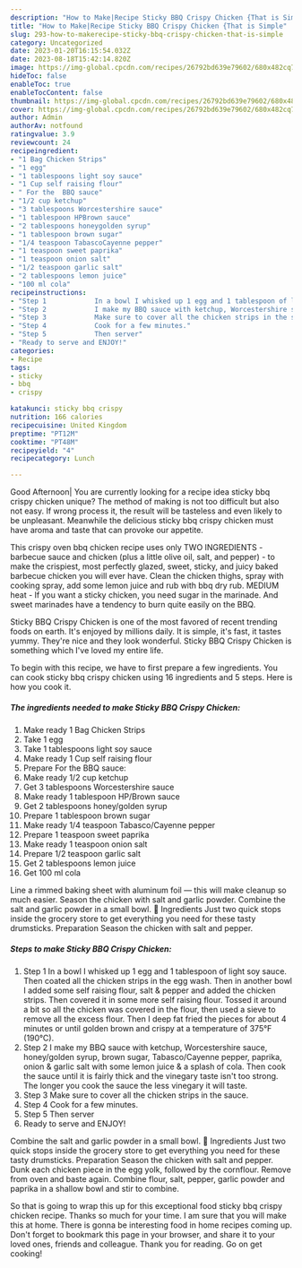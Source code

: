 ```yaml
---
description: "How to Make|Recipe Sticky BBQ Crispy Chicken {That is Simple"
title: "How to Make|Recipe Sticky BBQ Crispy Chicken {That is Simple"
slug: 293-how-to-makerecipe-sticky-bbq-crispy-chicken-that-is-simple
category: Uncategorized
date: 2023-01-20T16:15:54.032Z
date: 2023-08-18T15:42:14.820Z
image: https://img-global.cpcdn.com/recipes/26792bd639e79602/680x482cq70/sticky-bbq-crispy-chicken-recipe-main-photo.jpg
hideToc: false
enableToc: true
enableTocContent: false
thumbnail: https://img-global.cpcdn.com/recipes/26792bd639e79602/680x482cq70/sticky-bbq-crispy-chicken-recipe-main-photo.jpg
cover: https://img-global.cpcdn.com/recipes/26792bd639e79602/680x482cq70/sticky-bbq-crispy-chicken-recipe-main-photo.jpg
author: Admin
authorAv: notfound
ratingvalue: 3.9
reviewcount: 24
recipeingredient:
- "1 Bag Chicken Strips"
- "1 egg"
- "1 tablespoons light soy sauce"
- "1 Cup self raising flour"
- " For the  BBQ sauce"
- "1/2 cup ketchup"
- "3 tablespoons Worcestershire sauce"
- "1 tablespoon HPBrown sauce"
- "2 tablespoons honeygolden syrup"
- "1 tablespoon brown sugar"
- "1/4 teaspoon TabascoCayenne pepper"
- "1 teaspoon sweet paprika"
- "1 teaspoon onion salt"
- "1/2 teaspoon garlic salt"
- "2 tablespoons lemon juice"
- "100 ml cola"
recipeinstructions:
- "Step 1            In a bowl I whisked up 1 egg and 1 tablespoon of light soy sauce. Then coated all the chicken strips in the egg wash. Then in another bowl I added some self raising flour, salt &amp; pepper and added the chicken strips. Then covered it in some more self raising flour. Tossed it around a bit so all the chicken was covered in the flour, then used a sieve to remove all the excess flour. Then I deep fat fried the pieces for about 4 minutes or until golden brown and crispy at a temperature of 375°F (190°C)."
- "Step 2            I make my BBQ sauce with ketchup, Worcestershire sauce, honey/golden syrup, brown sugar, Tabasco/Cayenne pepper, paprika, onion &amp; garlic salt with some lemon juice &amp; a splash of cola. Then cook the sauce until it is fairly thick and the vinegary taste isn&#39;t too strong. The longer you cook the sauce the less vinegary it will taste."
- "Step 3            Make sure to cover all the chicken strips in the sauce."
- "Step 4            Cook for a few minutes."
- "Step 5            Then server"
- "Ready to serve and ENJOY!"
categories:
- Recipe
tags:
- sticky
- bbq
- crispy

katakunci: sticky bbq crispy 
nutrition: 166 calories
recipecuisine: United Kingdom
preptime: "PT12M"
cooktime: "PT48M"
recipeyield: "4"
recipecategory: Lunch

---
```



Good Afternoon| You are currently looking for a recipe idea sticky bbq crispy chicken unique? The method of making is not too difficult but also not easy. If wrong process it, the result will be tasteless and even likely to be unpleasant. Meanwhile the delicious sticky bbq crispy chicken must have aroma and taste that can provoke our appetite.





This crispy oven bbq chicken recipe uses only TWO INGREDIENTS - barbecue sauce and chicken (plus a little olive oil, salt, and pepper) - to make the crispiest, most perfectly glazed, sweet, sticky, and juicy baked barbecue chicken you will ever have. Clean the chicken thighs, spray with cooking spray, add some lemon juice and rub with bbq dry rub. MEDIUM heat - If you want a sticky chicken, you need sugar in the marinade. And sweet marinades have a tendency to burn quite easily on the BBQ.

Sticky BBQ Crispy Chicken is one of the most favored of recent trending foods on earth. It's enjoyed by millions daily. It is simple, it's fast, it tastes yummy. They're nice and they look wonderful. Sticky BBQ Crispy Chicken is something which I've loved my entire life.


To begin with this recipe, we have to first prepare a few ingredients. You can cook sticky bbq crispy chicken using 16 ingredients and 5 steps. Here is how you cook it.

<!--inarticleads1-->

##### The ingredients needed to make Sticky BBQ Crispy Chicken:

1. Make ready 1 Bag Chicken Strips
1. Take 1 egg
1. Take 1 tablespoons light soy sauce
1. Make ready 1 Cup self raising flour
1. Prepare  For the  BBQ sauce:
1. Make ready 1/2 cup ketchup
1. Get 3 tablespoons Worcestershire sauce
1. Make ready 1 tablespoon HP/Brown sauce
1. Get 2 tablespoons honey/golden syrup
1. Prepare 1 tablespoon brown sugar
1. Make ready 1/4 teaspoon Tabasco/Cayenne pepper
1. Prepare 1 teaspoon sweet paprika
1. Make ready 1 teaspoon onion salt
1. Prepare 1/2 teaspoon garlic salt
1. Get 2 tablespoons lemon juice
1. Get 100 ml cola


Line a rimmed baking sheet with aluminum foil — this will make cleanup so much easier. Season the chicken with salt and garlic powder. Combine the salt and garlic powder in a small bowl. 🥘 Ingredients Just two quick stops inside the grocery store to get everything you need for these tasty drumsticks. Preparation Season the chicken with salt and pepper. 

<!--inarticleads2-->

##### Steps to make Sticky BBQ Crispy Chicken:

1. Step 1            In a bowl I whisked up 1 egg and 1 tablespoon of light soy sauce. Then coated all the chicken strips in the egg wash. Then in another bowl I added some self raising flour, salt &amp; pepper and added the chicken strips. Then covered it in some more self raising flour. Tossed it around a bit so all the chicken was covered in the flour, then used a sieve to remove all the excess flour. Then I deep fat fried the pieces for about 4 minutes or until golden brown and crispy at a temperature of 375°F (190°C).
1. Step 2            I make my BBQ sauce with ketchup, Worcestershire sauce, honey/golden syrup, brown sugar, Tabasco/Cayenne pepper, paprika, onion &amp; garlic salt with some lemon juice &amp; a splash of cola. Then cook the sauce until it is fairly thick and the vinegary taste isn&#39;t too strong. The longer you cook the sauce the less vinegary it will taste.
1. Step 3            Make sure to cover all the chicken strips in the sauce.
1. Step 4            Cook for a few minutes.
1. Step 5            Then server
1. Ready to serve and ENJOY!

Combine the salt and garlic powder in a small bowl. 🥘 Ingredients Just two quick stops inside the grocery store to get everything you need for these tasty drumsticks. Preparation Season the chicken with salt and pepper. Dunk each chicken piece in the egg yolk, followed by the cornflour. Remove from oven and baste again. Combine flour, salt, pepper, garlic powder and paprika in a shallow bowl and stir to combine. 

So that is going to wrap this up for this exceptional food sticky bbq crispy chicken recipe. Thanks so much for your time. I am sure that you will make this at home. There is gonna be interesting food in home recipes coming up. Don't forget to bookmark this page in your browser, and share it to your loved ones, friends and colleague. Thank you for reading. Go on get cooking!
